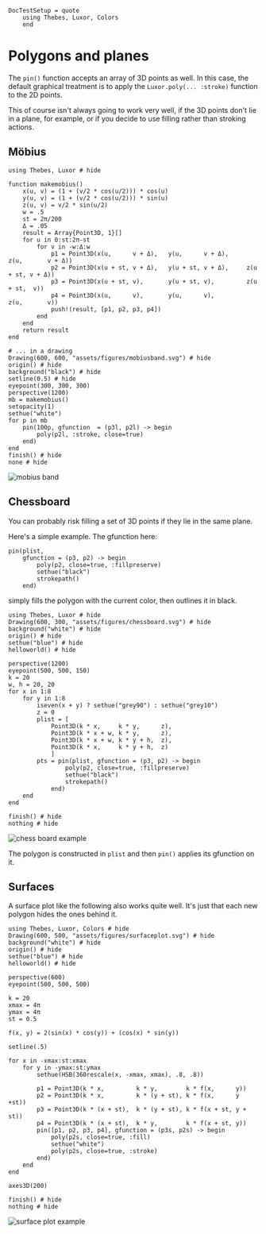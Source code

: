 ```@meta
DocTestSetup = quote
    using Thebes, Luxor, Colors
    end
```

# Polygons and planes

The `pin()` function accepts an array of 3D points as well. In this case, the default graphical treatment is to apply the `Luxor.poly(... :stroke)` function to the 2D points.

This of course isn't always going to work very well, if the 3D points don't lie in a plane, for example, or if you decide to use filling rather than stroking actions.

## Möbius

```@example
using Thebes, Luxor # hide

function makemobius()
    x(u, v) = (1 + (v/2 * cos(u/2))) * cos(u)
    y(u, v) = (1 + (v/2 * cos(u/2))) * sin(u)
    z(u, v) = v/2 * sin(u/2)
    w = .5
    st = 2π/200
    Δ = .05
    result = Array{Point3D, 1}[]
    for u in 0:st:2π-st
        for v in -w:Δ:w
            p1 = Point3D(x(u,      v + Δ),   y(u,      v + Δ),     z(u,       v + Δ))
            p2 = Point3D(x(u + st, v + Δ),   y(u + st, v + Δ),     z(u  + st, v + Δ))
            p3 = Point3D(x(u + st, v),       y(u + st, v),         z(u + st,  v))
            p4 = Point3D(x(u,      v),       y(u,      v),         z(u,       v))
            push!(result, [p1, p2, p3, p4])
        end
    end
    return result
end

# ... in a drawing
Drawing(600, 600, "assets/figures/mobiusband.svg") # hide
origin() # hide
background("black") # hide
setline(0.5) # hide
eyepoint(300, 300, 300)
perspective(1200)
mb = makemobius()
setopacity(1)
sethue("white")
for p in mb
    pin(100p, gfunction  = (p3l, p2l) -> begin
        poly(p2l, :stroke, close=true)
    end)
end
finish() # hide
none # hide
```

![mobius band](assets/figures/mobiusband.svg)


## Chessboard

You can probably risk filling a set of 3D points if they lie in the same plane.

Here's a simple example. The gfunction here:

```
pin(plist,
    gfunction = (p3, p2) -> begin
        poly(p2, close=true, :fillpreserve)
        sethue("black")
        strokepath()
    end)
```

simply fills the polygon with the current color, then outlines it in black.

```@example
using Thebes, Luxor # hide
Drawing(600, 300, "assets/figures/chessboard.svg") # hide
background("white") # hide
origin() # hide
sethue("blue") # hide
helloworld() # hide

perspective(1200)
eyepoint(500, 500, 150)
k = 20
w, h = 20, 20
for x in 1:8
    for y in 1:8
        iseven(x + y) ? sethue("grey90") : sethue("grey10")
        z = 0
        plist = [
            Point3D(k * x,     k * y,      z),
            Point3D(k * x + w, k * y,      z),
            Point3D(k * x + w, k * y + h,  z),
            Point3D(k * x,     k * y + h,  z)
            ]
        pts = pin(plist, gfunction = (p3, p2) -> begin
                poly(p2, close=true, :fillpreserve)
                sethue("black")
                strokepath()
            end)
    end
end

finish() # hide
nothing # hide
```

![chess board example](assets/figures/chessboard.svg)

The polygon is constructed in `plist` and then `pin()` applies its gfunction on it.

## Surfaces

A surface plot like the following also works quite well. It's just that each new polygon hides the ones behind it.

```@example
using Thebes, Luxor, Colors # hide
Drawing(600, 500, "assets/figures/surfaceplot.svg") # hide
background("white") # hide
origin() # hide
sethue("blue") # hide
helloworld() # hide

perspective(600)
eyepoint(500, 500, 500)

k = 20
xmax = 4π
ymax = 4π
st = 0.5

f(x, y) = 2(sin(x) * cos(y)) + (cos(x) * sin(y))

setline(.5)

for x in -xmax:st:xmax
    for y in -ymax:st:ymax
        sethue(HSB(360rescale(x, -xmax, xmax), .8, .8))

        p1 = Point3D(k * x,         k * y,        k * f(x,      y))
        p2 = Point3D(k * x,         k * (y + st), k * f(x,      y +st))
        p3 = Point3D(k * (x + st),  k * (y + st), k * f(x + st, y + st))
        p4 = Point3D(k * (x + st),  k * y,        k * f(x + st, y))
        pin([p1, p2, p3, p4], gfunction = (p3s, p2s) -> begin
            poly(p2s, close=true, :fill)
            sethue("white")
            poly(p2s, close=true, :stroke)
        end)
    end
end

axes3D(200)

finish() # hide
nothing # hide
```

![surface plot example](assets/figures/surfaceplot.svg)
